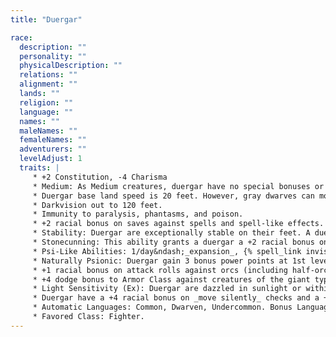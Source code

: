 ```yaml
---
title: "Duergar"

race:
  description: ""
  personality: ""
  physicalDescription: ""
  relations: ""
  alignment: ""
  lands: ""
  religion: ""
  language: ""
  names: ""
  maleNames: ""
  femaleNames: ""
  adventurers: ""
  levelAdjust: 1
  traits: |
     * +2 Constitution, -4 Charisma
     * Medium: As Medium creatures, duergar have no special bonuses or penalties due to their size.
     * Duergar base land speed is 20 feet. However, gray dwarves can move at this speed even when wearing medium or heavy armor or when carrying a medium or heavy load (unlike other creatures, whose speed is reduced in such situations).
     * Darkvision out to 120 feet.
     * Immunity to paralysis, phantasms, and poison.
     * +2 racial bonus on saves against spells and spell-like effects.
     * Stability: Duergar are exceptionally stable on their feet. A duergar receives a +4 bonus on ability checks made to resist being bull rushed or tripped when standing on the ground (but not when climbing, flying, riding or otherwise not standing firmly on the ground).
     * Stonecunning: This ability grants a duergar a +2 racial bonus on _search_ checks to notice unusual stonework, such as sliding walls, stonework, traps, new construction (even when built to match the old), unsafe stone surfaces, shaky stone ceilings, and the like. Something that isn't stone but that is disguised as stone also counts as unusual stonework. A gray dwarf who merely comes within 10 feet of unusual stonework can make a _search_ check as if he were actively searching, and a duergar can use the _search_ skill to find stonework traps as a rogue can. A duergar can also intuit depth, sensing his approximate depth underground as naturally as a human can sense which way is up. Duergar have a sixth sense about stonework, an innate ability that they get plenty of opportunity to practice and hone in their underground homes.
     * Psi-Like Abilities: 1/day&ndash;_expansion_, {% spell_link invisibility %}. These abilities affect only the duergar and whatever he carries. Manifester level is equal to Hit Dice (minimum 3rd).
     * Naturally Psionic: Duergar gain 3 bonus power points at 1st level. This benefit does not grant them the ability to manifest powers unless they gain that ability through another source, such as levels in a psionic class.
     * +1 racial bonus on attack rolls against orcs (including half-orcs) and goblinoids (including goblins, hobgoblins, and bugbears).
     * +4 dodge bonus to Armor Class against creatures of the giant type (such as ogres, trolls, and hill giants).
     * Light Sensitivity (Ex): Duergar are dazzled in sunlight or within the radius of a _daylight_ spell.
     * Duergar have a +4 racial bonus on _move silently_ checks and a +1 racial bonus on _listen_ and _spot_ checks. They have a +2 racial bonus on _appraise_ and _craft_ checks that are related to stone or metal.
     * Automatic Languages: Common, Dwarven, Undercommon. Bonus Languages: Draconic, Giant, Goblin, Orc, Terran.
     * Favored Class: Fighter.
---
```

